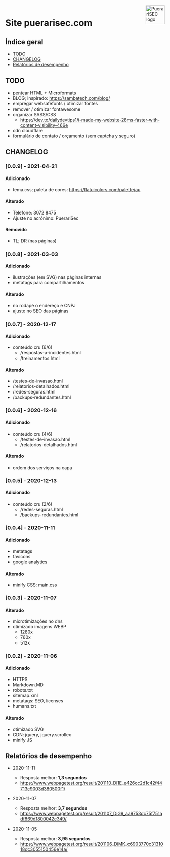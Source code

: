 
<a href="https://puerarisec.com/">
	<img
		src="https://puerarisec.com/images/favicons/apple-touch-icon.png"
		alt="PuerariSEC logo"
		title="PuerariSEC"
		align="right"
		height="60"
		style="width:auto"/>
</a>


# Site puerarisec.com




## Índice geral

- [TODO](#TODO)
- [CHANGELOG](#CHANGELOG)
- [Relatórios de desempenho](#desempenho)




## TODO

- pentear HTML + Microformats
- BLOG; inspirado: https://sambatech.com/blog/
- empregar websafefonts / otimizar fontes
- remover / otimizar fontawesome
- organizar SASS/CSS
	- https://dev.to/dailydevtips1/i-made-my-website-28ms-faster-with-content-visibility-466e
- cdn cloudflare
- formulário de contato / orçamento (sem captcha y seguro)




## CHANGELOG

### [0.0.9] - 2021-04-21

#### Adicionado
- tema.css; paleta de cores: https://flatuicolors.com/palette/au

#### Alterado
- Telefone: 3072 8475
- Ajuste no acrônimo: PuerariSec

#### Removido
- TL; DR (nas páginas)



### [0.0.8] - 2021-03-03

#### Adicionado
- ilustrações (em SVG) nas páginas internas
- metatags para compartilhamentos

#### Alterado
- no rodapé o endereço e CNPJ
- ajuste no SEO das páginas



### [0.0.7] - 2020-12-17

#### Adicionado
- conteúdo cru (6/6)
	- /respostas-a-incidentes.html
	- /treinamentos.html

#### Alterado
- /testes-de-invasao.html
- /relatorios-detalhados.html
- /redes-seguras.html
- /backups-redundantes.html



### [0.0.6] - 2020-12-16

#### Adicionado
- conteúdo cru (4/6)
	- /testes-de-invasao.html
	- /relatorios-detalhados.html

#### Alterado
- ordem dos serviços na capa



### [0.0.5] - 2020-12-13

#### Adicionado
- conteúdo cru (2/6)
	- /redes-seguras.html
	- /backups-redundantes.html



### [0.0.4] - 2020-11-11

#### Adicionado
- metatags
- favicons
- google analytics

#### Alterado
- minify CSS: main.css



### [0.0.3] - 2020-11-07

#### Alterado
- microtimizações no dns
- otimizado imagens WEBP
	- 1280x
	- 760x
	- 512x



### [0.0.2] - 2020-11-06

#### Adicionado
- HTTPS
- Markdown.MD
- robots.txt
- sitemap.xml
- metatags: SEO, licenses
- humans.txt

#### Alterado
- otimizado SVG
- CDN: jquery, jquery.scrollex
- minify JS




## Relatórios de desempenho

- 2020-11-11
	- Resposta melhor: **1,3 segundos**
	- https://www.webpagetest.org/result/201110_Di1E_e426cc2d1c42f44713c9003d380500f1/

- 2020-11-07
	- Resposta melhor: **3,7 segundos**
	- https://www.webpagetest.org/result/201107_DiG9_aa9753dc75f751adf869d1800042c349/

- 2020-11-05
	- Resposta melhor: **3,95 segundos**
	- https://www.webpagetest.org/result/201106_DiMK_c6903770c3131018dc3055150456e14a/



